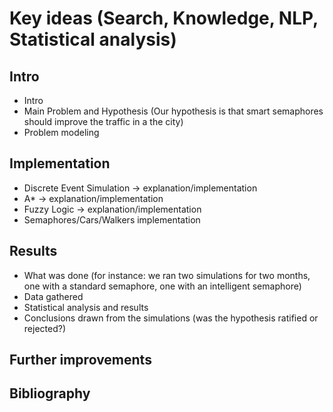 # Key ideas (Search, Knowledge, NLP, Statistical analysis)

## Intro

- Intro 
- Main Problem and Hypothesis (Our hypothesis is that smart semaphores should improve the traffic in a the city)
- Problem modeling

## Implementation

- Discrete Event Simulation -> explanation/implementation
- A* -> explanation/implementation
- Fuzzy Logic -> explanation/implementation
- Semaphores/Cars/Walkers implementation

## Results

- What was done (for instance: we ran two simulations for two months, one with a standard semaphore, one with an intelligent semaphore)
- Data gathered
- Statistical analysis and results
- Conclusions drawn from the simulations (was the hypothesis ratified or rejected?)

## Further improvements

## Bibliography